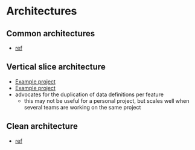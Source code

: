 # Architectures

## Common architectures
- [ref](https://docs.microsoft.com/en-us/dotnet/architecture/modern-web-apps-azure/common-web-application-architectures)

## Vertical slice architecture
- [Example project](https://github.com/jbogard/ContosoUniversityDotNetCore)
- [Example project](https://github.com/sandeepgangwar/Vertical-Slice-Architecture)
- advocates for the duplication of data definitions per feature
  - this may not be useful for a personal project, but scales well when several teams are working on the same project

## Clean architecture
- [ref](https://fullstackmark.com/post/18/building-aspnet-core-web-apis-with-clean-architecture)